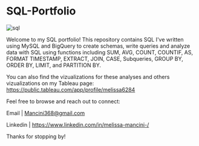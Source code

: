 # SQL-Portfolio

![sql](https://github.com/Mancini368/SQL-Portfolio/assets/126501368/c1cc3353-febd-4d14-91e9-ba35e5d323f1)

Welcome to my SQL portfolio!
This repository contains SQL I've written using MySQL and BigQuery to create schemas, write queries and analyze data with SQL using functions including SUM, AVG, COUNT, COUNTIF, AS, FORMAT TIMESTAMP, EXTRACT, JOIN, CASE, Subqueries, GROUP BY, ORDER BY, LIMIT, and PARTITION BY.

You can also find the vizualizations for these analyses and others vizualizations on my Tableau page: https://public.tableau.com/app/profile/melissa6284 

Feel free to browse and reach out to connect: 

Email | Mancini368@gmail.com

Linkedin | https://www.linkedin.com/in/melissa-mancini-/ 



Thanks for stopping by!

